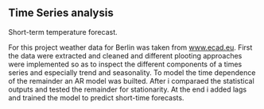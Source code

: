 ## Time Series analysis

Short-term temperature forecast.

For this project weather data for Berlin was taken from  www.ecad.eu. First the data were extracted and cleaned and different plooting approaches were implemented so as to inspect the different components of a times series and especially trend and seasonality.
 To model the time dependence of the remainder an AR model was builted. After i comparaed the statistical outputs and tested the remainder for stationarity.
 At the end i added lags and trained the model to predict short-time forecasts.
